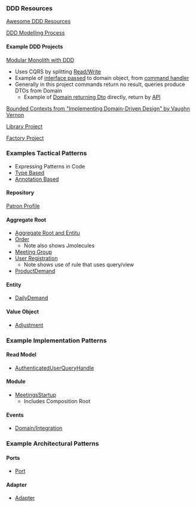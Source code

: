 ### DDD Resources

[Awesome DDD Resources](https://github.com/kgrzybek/awesome-ddd)

[DDD Modelling Process](https://github.com/ddd-crew/ddd-starter-modelling-process)

#### Example DDD Projects

[Modular Monolith with DDD](https://github.com/kgrzybek/modular-monolith-with-ddd)

- Uses CQRS by splitting [Read/Write](https://www.kamilgrzybek.com/design/simple-cqrs-implementation-with-raw-sql-and-ddd/)
- Example of [interface passed](https://github.com/kgrzybek/modular-monolith-with-ddd/blob/master/src/Modules/UserAccess/Domain/UserRegistrations/UserRegistration.cs) to domain object, from [command handler](https://github.com/kgrzybek/modular-monolith-with-ddd/blob/master/src/Modules/UserAccess/Application/UserRegistrations/RegisterNewUser/RegisterNewUserCommandHandler.cs)
- Generally in this project commands return no result, queries produce DTOs from Domain
  - Example of [Domain returning Dto](https://github.com/kgrzybek/modular-monolith-with-ddd/blob/master/src/Modules/UserAccess/Application/Users/GetAuthenticatedUser/GetAuthenticatedUserQueryHandler.cs) directly, return by [API](https://github.com/kgrzybek/modular-monolith-with-ddd/blob/master/src/API/CompanyName.MyMeetings.API/Modules/UserAccess/AuthenticatedUserController.cs)

[Bounded Contexts from "Implementing Domain-Driven Design" by Vaughn Vernon](https://github.com/VaughnVernon/IDDD_Samples)

[Library Project](https://github.com/ddd-by-examples/library)

[Factory Project](https://github.com/ddd-by-examples/factory)

### Examples Tactical Patterns

- Expressing Patterns in Code
 - [Type Based](https://github.com/xmolecules/jmolecules#using-the-type-based-model)
 - [Annotation Based](https://github.com/xmolecules/jmolecules#using-the-annotation-based-model)

#### Repository

[Patron Profile](https://github.com/ddd-by-examples/library/blob/master/src/main/java/io/pillopl/library/lending/patronprofile/infrastructure/PatronProfileReadModel.java)

#### Aggregate Root
- [Aggregate Root and Entitu](http://scabl.blogspot.com/2015/03/aeddd-5.html)
- [Order](https://github.com/odrotbohm/spring-restbucks/blob/main/server/src/main/java/org/springsource/restbucks/order/Order.java)
  - Note also shows Jmolecules
- [Meeting Group](https://github.com/kgrzybek/modular-monolith-with-ddd/blob/master/src/Modules/Meetings/Domain/MeetingGroups/MeetingGroup.cs)
- [User Registration](https://github.com/kgrzybek/modular-monolith-with-ddd/blob/master/src/Modules/UserAccess/Domain/UserRegistrations/UserRegistration.cs)
  - Note shows use of rule that uses query/view 
- [ProductDemand](https://github.com/ddd-by-examples/factory/blob/master/demand-forecasting-model/src/main/java/io/dddbyexamples/factory/demand/forecasting/ProductDemand.java)

#### Entity
- [DailyDemand](https://github.com/ddd-by-examples/factory/blob/master/demand-forecasting-model/src/main/java/io/dddbyexamples/factory/demand/forecasting/DailyDemand.java)

#### Value Object
- [Adjustment](https://github.com/ddd-by-examples/factory/blob/master/demand-forecasting-model/src/main/java/io/dddbyexamples/factory/demand/forecasting/Adjustment.java)

### Example Implementation Patterns

#### Read Model

- [AuthenticatedUserQueryHandle](https://github.com/kgrzybek/modular-monolith-with-ddd/blob/master/src/Modules/UserAccess/Application/Users/GetAuthenticatedUser/GetAuthenticatedUserQueryHandler.cs)

#### Module
- [MeetingsStartup](https://github.com/kgrzybek/modular-monolith-with-ddd/blob/master/src/Modules/Meetings/Infrastructure/Configuration/MeetingsStartup.cs)
  - Includes Composition Root

#### Events
- [Domain/Integration](https://codeopinion.com/should-you-publish-domain-events-or-integration-events/)

### Example Architectural Patterns

#### Ports
- [Port](https://github.com/ddd-by-examples/factory/blob/master/demand-forecasting-model/src/main/java/io/dddbyexamples/factory/demand/forecasting/ProductDemandRepository.java)

#### Adapter
- [Adapter](https://github.com/ddd-by-examples/factory/blob/master/demand-forecasting-adapters/src/main/java/io/dddbyexamples/factory/demand/forecasting/ProductDemandORMRepository.java)